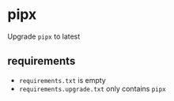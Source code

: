 # pipx

Upgrade `pipx` to latest

## requirements

- `requirements.txt` is empty
- `requirements.upgrade.txt` only contains `pipx`
